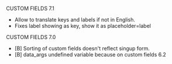 CUSTOM FIELDS 7.1
- Allow to translate keys and labels if not in English.
- Fixes label showing as key,  show it as placeholder=label

CUSTOM FIELDS 7.0
- [B] Sorting of custom fields doesn't reflect singup form.
- [B] data_args undefined variable because on custom fields 6.2